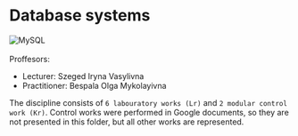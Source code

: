 # Database systems
![MySQL](https://img.shields.io/badge/mysql-%2300f.svg?style=for-the-badge&logo=mysql&logoColor=white) <br><br>
Proffesors:
- Lecturer: Szeged Iryna Vasylivna <br>
- Practitioner: Bespala Olga Mykolayivna <br>

The discipline consists of `6 labouratory works (Lr)` and `2 modular control work (Kr)`. Control works were performed in Google documents, so they are not presented in this folder, but all other works are represented.
